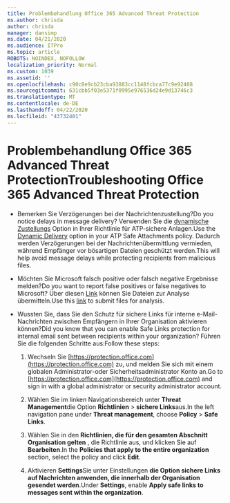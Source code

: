 ```yaml
---
title: Problembehandlung Office 365 Advanced Threat Protection
ms.author: chrisda
author: chrisda
manager: dansimp
ms.date: 04/21/2020
ms.audience: ITPro
ms.topic: article
ROBOTS: NOINDEX, NOFOLLOW
localization_priority: Normal
ms.custom: 1039
ms.assetid: ''
ms.openlocfilehash: c90c8e9cb23cba93883cc1148fcbca77c9e92408
ms.sourcegitcommit: 631cbb5f03e5371f0995e976536d24e9d13746c3
ms.translationtype: MT
ms.contentlocale: de-DE
ms.lasthandoff: 04/22/2020
ms.locfileid: "43732401"
---
```

# <a name="troubleshooting-office-365-advanced-threat-protection"></a><span data-ttu-id="267c8-102">Problembehandlung Office 365 Advanced Threat Protection</span><span class="sxs-lookup"><span data-stu-id="267c8-102">Troubleshooting Office 365 Advanced Threat Protection</span></span>

- <span data-ttu-id="267c8-103">Bemerken Sie Verzögerungen bei der Nachrichtenzustellung?</span><span class="sxs-lookup"><span data-stu-id="267c8-103">Do you notice delays in message delivery?</span></span> <span data-ttu-id="267c8-104">Verwenden Sie die [dynamische Zustellungs](https://docs.microsoft.com/office365/securitycompliance/dynamic-delivery-and-previewing) Option in Ihrer Richtlinie für ATP-sichere Anlagen.</span><span class="sxs-lookup"><span data-stu-id="267c8-104">Use the [Dynamic Delivery](https://docs.microsoft.com/office365/securitycompliance/dynamic-delivery-and-previewing) option in your ATP Safe Attachments policy.</span></span> <span data-ttu-id="267c8-105">Dadurch werden Verzögerungen bei der Nachrichtenübermittlung vermieden, während Empfänger vor bösartigen Dateien geschützt werden.</span><span class="sxs-lookup"><span data-stu-id="267c8-105">This will help avoid message delays while protecting recipients from malicious files.</span></span>

- <span data-ttu-id="267c8-106">Möchten Sie Microsoft falsch positive oder falsch negative Ergebnisse melden?</span><span class="sxs-lookup"><span data-stu-id="267c8-106">Do you want to report false positives or false negatives to Microsoft?</span></span> <span data-ttu-id="267c8-107">Über diesen [Link](https://www.microsoft.com/wdsi/filesubmission/) können Sie Dateien zur Analyse übermitteln.</span><span class="sxs-lookup"><span data-stu-id="267c8-107">Use this [link](https://www.microsoft.com/wdsi/filesubmission/) to submit files for analysis.</span></span>

- <span data-ttu-id="267c8-108">Wussten Sie, dass Sie den Schutz für sichere Links für interne e-Mail-Nachrichten zwischen Empfängern in Ihrer Organisation aktivieren können?</span><span class="sxs-lookup"><span data-stu-id="267c8-108">Did you know that you can enable Safe Links protection for internal email sent between recipients within your organization?</span></span> <span data-ttu-id="267c8-109">Führen Sie die folgenden Schritte aus:</span><span class="sxs-lookup"><span data-stu-id="267c8-109">Follow these steps:</span></span>

  1. <span data-ttu-id="267c8-110">Wechseln Sie [https://protection.office.com](https://protection.office.com) zu, und melden Sie sich mit einem globalen Administrator-oder Sicherheitsadministrator Konto an.</span><span class="sxs-lookup"><span data-stu-id="267c8-110">Go to [https://protection.office.com](https://protection.office.com) and sign in with a global administrator or security administrator account.</span></span>

  2. <span data-ttu-id="267c8-111">Wählen Sie im linken Navigationsbereich unter **Threat Management**die Option **Richtlinien** \> **sichere Links**aus.</span><span class="sxs-lookup"><span data-stu-id="267c8-111">In the left navigation pane under **Threat management**, choose **Policy** \> **Safe Links**.</span></span>

  3. <span data-ttu-id="267c8-112">Wählen Sie in den **Richtlinien, die für den gesamten Abschnitt Organisation gelten** , die Richtlinie aus, und klicken Sie auf **Bearbeiten**.</span><span class="sxs-lookup"><span data-stu-id="267c8-112">In the **Policies that apply to the entire organization** section, select the policy and click **Edit**.</span></span>

  4. <span data-ttu-id="267c8-113">Aktivieren **Settings**Sie unter Einstellungen **die Option sichere Links auf Nachrichten anwenden, die innerhalb der Organisation gesendet werden**.</span><span class="sxs-lookup"><span data-stu-id="267c8-113">Under **Settings**, enable **Apply safe links to messages sent within the organization**.</span></span>
